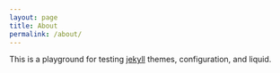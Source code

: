```yaml
---
layout: page
title: About
permalink: /about/
---
```


This is a playground for testing [jekyll][jekyll] themes, configuration, and liquid.

[jekyll]: https://github.com/jekyll
